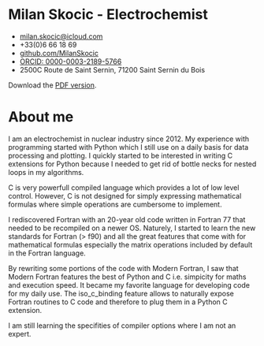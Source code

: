 # Milan Skocic - Electrochemist
	
* [milan.skocic\@icloud.com](mailto://milan.skocic@icloud.com)
* +33(0)6 66 18 69
* [github.com/MilanSkocic](https://www.github.com/MilanSkocic)
* [ORCID: 0000-0003-2189-5766](https://www.orcid.org/0000-0003-2189-5766)
* 2500C Route de Saint Sernin, 71200 Saint Sernin du Bois

Download the [PDF version](./cv-milan_skocic-en.pdf).

# About me

I am an electrochemist in nuclear industry since 2012. My experience with programming started with
Python which I still use on a daily basis for data processing and plotting. I quickly started to be interested in writing C extensions for Python because I needed to get rid of bottle necks for nested loops in my algorithms. 

C is very powerfull compiled language which provides a lot of low level control. However, C is not designed for simply expressing mathematical formulas where simple operations are cumbersome to implement. 

I rediscovered Fortran with an 20-year old code written in Fortran 77 that needed to be recompiled on a newer OS. Naturely, I started to learn the new standards for Fortran (> f90) and all the great features that come with for mathematical formulas especially the matrix operations included by default in the Fortran language. 

By rewriting some portions of the code with Modern Fortran, I saw that Modern Fortran features the best of Python and C i.e. simpicity for maths and execution speed. It became my favorite language for developing code for my daily use. The iso_c_binding feature allows to naturally expose Fortran routines to C code and therefore to plug them in a Python C extension. 

I am still learning the specifities of compiler options where I am not an expert.